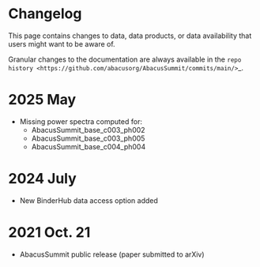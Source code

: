 Changelog
=========

This page contains changes to data, data products, or data availability that users might want to be aware of.

Granular changes to the documentation are always available in the `repo history <https://github.com/abacusorg/AbacusSummit/commits/main/>`_.

2025 May
========
- Missing power spectra computed for:
    - AbacusSummit_base_c003_ph002
    - AbacusSummit_base_c003_ph005
    - AbacusSummit_base_c004_ph004

2024 July
=========
- New BinderHub data access option added

2021 Oct. 21
============
- AbacusSummit public release (paper submitted to arXiv)
